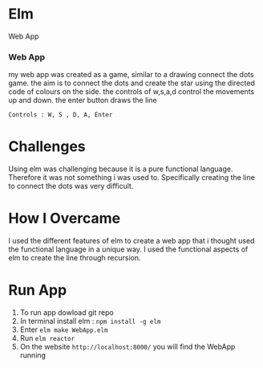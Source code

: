 # Elm



Web App 


### Web App 

my web app was created as a game, similar to a drawing connect the dots game. 
the aim is to connect the dots and create the star using the directed code of colours on the side.
the controls of w,s,a,d control the movements up and down. 
the enter button draws the line 


```
Controls : W, S , D, A, Enter
```

# Challenges 
Using elm was challenging because it is a pure functional language. Therefore it was not something i was used to. Specifically creating the line to connect the dots was very difficult.

# How I Overcame 
I used the different features of elm to create a web app that i thought used the functional language in a unique way. I used the functional aspects of elm to create the line through recursion.

# Run App 
1. To run app dowload git repo 
2. In terminal install elm : `npm install -g elm` 
3.  Enter `elm make WebApp.elm` 
4. Run `elm reactor` 
5. On the website `http://localhost:8000/` you will find the WebApp running

